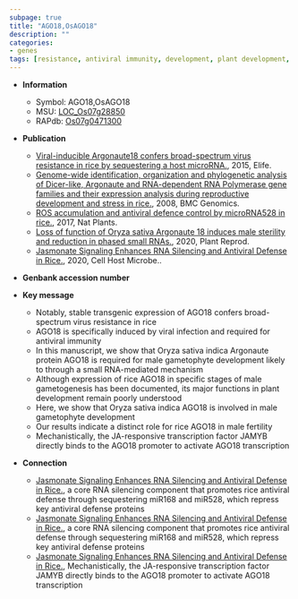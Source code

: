 ```yaml
---
subpage: true
title: "AGO18,OsAGO18"
description: ""
categories:
- genes
tags: [resistance, antiviral immunity, development, plant development, fertility, transcription factor]
---
```


* **Information**  
    + Symbol: AGO18,OsAGO18  
    + MSU: [LOC_Os07g28850](http://rice.plantbiology.msu.edu/cgi-bin/ORF_infopage.cgi?orf=LOC_Os07g28850)  
    + RAPdb: [Os07g0471300](http://rapdb.dna.affrc.go.jp/viewer/gbrowse_details/irgsp1?name=Os07g0471300)  

* **Publication**  
    + [Viral-inducible Argonaute18 confers broad-spectrum virus resistance in rice by sequestering a host microRNA.](http://www.ncbi.nlm.nih.gov/pubmed?term=Viral-inducible+Argonaute18+confers+broad-spectrum+virus+resistance+in+rice+by+sequestering+a+host+microRNA.%5BTitle%5D), 2015, Elife.
    + [Genome-wide identification, organization and phylogenetic analysis of Dicer-like, Argonaute and RNA-dependent RNA Polymerase gene families and their expression analysis during reproductive development and stress in rice.](http://www.ncbi.nlm.nih.gov/pubmed?term=Genome-wide+identification,+organization+and+phylogenetic+analysis+of+Dicer-like,+Argonaute+and+RNA-dependent+RNA+Polymerase+gene+families+and+their+expression+analysis+during+reproductive+development+and+stress+in+rice.%5BTitle%5D), 2008, BMC Genomics.
    + [ROS accumulation and antiviral defence control by microRNA528 in rice.](http://www.ncbi.nlm.nih.gov/pubmed?term=ROS+accumulation+and+antiviral+defence+control+by+microRNA528+in+rice.%5BTitle%5D), 2017, Nat Plants.
    + [Loss of function of Oryza sativa Argonaute 18 induces male sterility and reduction in phased small RNAs.](http://www.ncbi.nlm.nih.gov/pubmed?term=Loss+of+function+of+Oryza+sativa+Argonaute+18+induces+male+sterility+and+reduction+in+phased+small+RNAs.%5BTitle%5D), 2020, Plant Reprod.
    + [Jasmonate Signaling Enhances RNA Silencing and Antiviral Defense in Rice.](http://www.ncbi.nlm.nih.gov/pubmed?term=Jasmonate+Signaling+Enhances+RNA+Silencing+and+Antiviral+Defense+in+Rice.%5BTitle%5D), 2020, Cell Host Microbe..

* **Genbank accession number**  

* **Key message**  
    + Notably, stable transgenic expression of AGO18 confers broad-spectrum virus resistance in rice
    + AGO18 is specifically induced by viral infection and required for antiviral immunity
    + In this manuscript, we show that Oryza sativa indica Argonaute protein AGO18 is required for male gametophyte development likely to through a small RNA-mediated mechanism
    + Although expression of rice AGO18 in specific stages of male gametogenesis has been documented, its major functions in plant development remain poorly understood
    + Here, we show that Oryza sativa indica AGO18 is involved in male gametophyte development
    + Our results indicate a distinct role for rice AGO18 in male fertility
    + Mechanistically, the JA-responsive transcription factor JAMYB directly binds to the AGO18 promoter to activate AGO18 transcription

* **Connection**  
    + [Jasmonate Signaling Enhances RNA Silencing and Antiviral Defense in Rice.](AGO18), a core RNA silencing component that promotes rice antiviral defense through sequestering miR168 and miR528, which repress key antiviral defense proteins
    + [Jasmonate Signaling Enhances RNA Silencing and Antiviral Defense in Rice.](AGO18), a core RNA silencing component that promotes rice antiviral defense through sequestering miR168 and miR528, which repress key antiviral defense proteins
    + [Jasmonate Signaling Enhances RNA Silencing and Antiviral Defense in Rice.](http://www.ncbi.nlm.nih.gov/pubmed?term=Jasmonate+Signaling+Enhances+RNA+Silencing+and+Antiviral+Defense+in+Rice.%5BTitle%5D),  Mechanistically, the JA-responsive transcription factor JAMYB directly binds to the AGO18 promoter to activate AGO18 transcription



